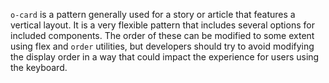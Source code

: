 `o-card` is a pattern generally used for a story or article that features a vertical layout. It is a very flexible pattern that includes several options for included components. The order of these can be modified to some extent using flex and `order` utilities, but developers should try to avoid modifying the display order in a way that could impact the experience for users using the keyboard.